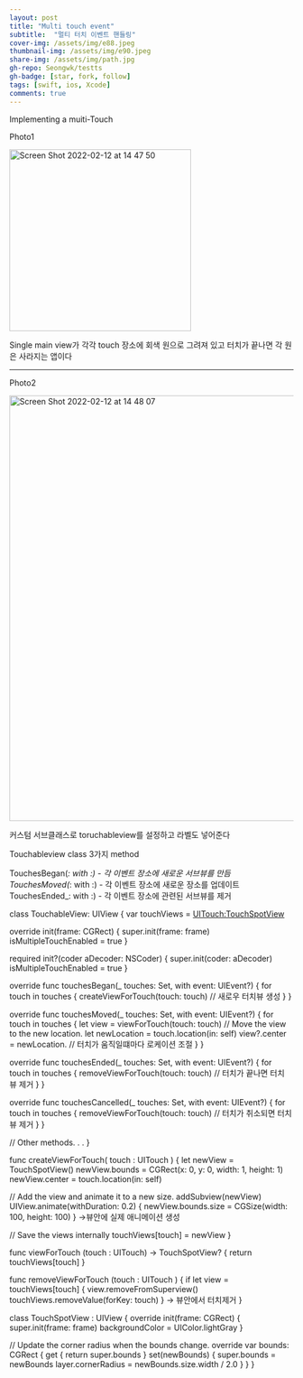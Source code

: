 ```yaml
---
layout: post
title: "Multi touch event"
subtitle:  "멀티 터치 이벤트 핸들링"
cover-img: /assets/img/e88.jpeg
thumbnail-img: /assets/img/e90.jpeg
share-img: /assets/img/path.jpg
gh-repo: Seongwk/testts
gh-badge: [star, fork, follow]
tags: [swift, ios, Xcode]
comments: true
---
```


Implementing a muiti-Touch

Photo1

<img width="322" alt="Screen Shot 2022-02-12 at 14 47 50" src="https://user-images.githubusercontent.com/40172001/153699359-6ce92daf-27f2-4bb0-ad6b-e8a8ae223e96.png">

Single main view가 각각 touch 장소에 회색 원으로 그려져
있고 터치가 끝나면 각 원은 사라지는 앱이다

-------------------------------

Photo2

<img width="754" alt="Screen Shot 2022-02-12 at 14 48 07" src="https://user-images.githubusercontent.com/40172001/153699364-384c5d3d-c724-418c-aebe-d27458c91012.png">

커스텀 서브클래스로 toruchableview를 설정하고 라벨도 넣어준다

Touchableview class  3가지 method

TouchesBegan(_: with :) - 각 이벤트 장소에 새로운 서브뷰를 만듬
TouchesMoved(_: with :) - 각 이벤트 장소에 새로운 장소를 업데이트
TouchesEnded_: with :) - 각 이벤트 장소에  관련된 서브뷰를 제거

class TouchableView: UIView {
   var touchViews = [UITouch:TouchSpotView]()  
 
   override init(frame: CGRect) {
      super.init(frame: frame)
      isMultipleTouchEnabled = true
   }
 
   required init?(coder aDecoder: NSCoder) {
      super.init(coder: aDecoder)
      isMultipleTouchEnabled = true
   }
 
   override func touchesBegan(_ touches: Set<UITouch>, with event: UIEvent?) {
      for touch in touches {
         createViewForTouch(touch: touch) // 새로우 터치뷰 생성
      }
   }
 
   override func touchesMoved(_ touches: Set<UITouch>, with event: UIEvent?) {
      for touch in touches {
         let view = viewForTouch(touch: touch) 
         // Move the view to the new location.
         let newLocation = touch.location(in: self)
         view?.center = newLocation. // 터치가 움직일떄마다 로케이션 조절
      }
   }
 
   override func touchesEnded(_ touches: Set<UITouch>, with event: UIEvent?) {
      for touch in touches {
         removeViewForTouch(touch: touch) // 터치가 끝나면 터치 뷰 제거
      }
   }
 
   override func touchesCancelled(_ touches: Set<UITouch>, with event: UIEvent?) {
      for touch in touches {
         removeViewForTouch(touch: touch) // 터치가 취소되면 터치 뷰 제거
      }
   }
  
   // Other methods. . . 
}

  
func createViewForTouch( touch : UITouch ) {
   let newView = TouchSpotView()
   newView.bounds = CGRect(x: 0, y: 0, width: 1, height: 1)
   newView.center = touch.location(in: self)
 
   // Add the view and animate it to a new size.
   addSubview(newView)
   UIView.animate(withDuration: 0.2) {
      newView.bounds.size = CGSize(width: 100, height: 100)
   } ->뷰안에 실제 애니메이션 생성
 
   // Save the views internally
   touchViews[touch] = newView
}
 
func viewForTouch (touch : UITouch) -> TouchSpotView? {
   return touchViews[touch]
}
 
func removeViewForTouch (touch : UITouch ) {
   if let view = touchViews[touch] {
      view.removeFromSuperview()
      touchViews.removeValue(forKey: touch)
   } -> 뷰안에서 터치제거
}
  
class TouchSpotView : UIView {
   override init(frame: CGRect) {
      super.init(frame: frame)
      backgroundColor = UIColor.lightGray
   }
 
   // Update the corner radius when the bounds change.
   override var bounds: CGRect {
      get { return super.bounds }
      set(newBounds) {
         super.bounds = newBounds
         layer.cornerRadius = newBounds.size.width / 2.0
      }
   }
}  
  
